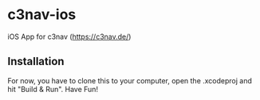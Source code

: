 # c3nav-ios

iOS App for c3nav (https://c3nav.de/)

## Installation

For now, you have to clone this to your computer, open the .xcodeproj and hit "Build & Run". Have Fun!
